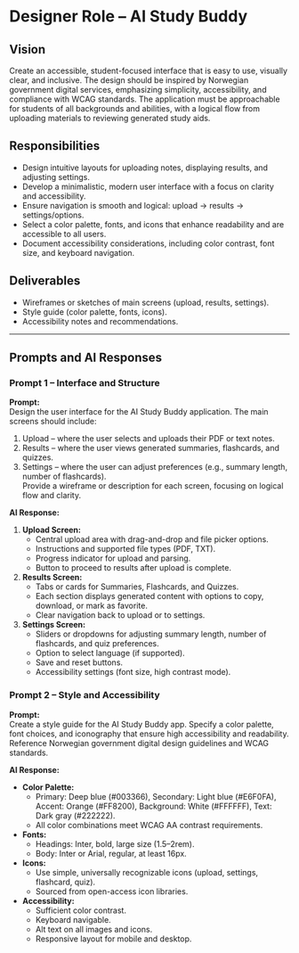 

# Designer Role – AI Study Buddy

## Vision
Create an accessible, student-focused interface that is easy to use, visually clear, and inclusive. The design should be inspired by Norwegian government digital services, emphasizing simplicity, accessibility, and compliance with WCAG standards. The application must be approachable for students of all backgrounds and abilities, with a logical flow from uploading materials to reviewing generated study aids.

## Responsibilities
- Design intuitive layouts for uploading notes, displaying results, and adjusting settings.
- Develop a minimalistic, modern user interface with a focus on clarity and accessibility.
- Ensure navigation is smooth and logical: upload → results → settings/options.
- Select a color palette, fonts, and icons that enhance readability and are accessible to all users.
- Document accessibility considerations, including color contrast, font size, and keyboard navigation.

## Deliverables
- Wireframes or sketches of main screens (upload, results, settings).
- Style guide (color palette, fonts, icons).
- Accessibility notes and recommendations.

---

## Prompts and AI Responses

### Prompt 1 – Interface and Structure
**Prompt:**  
Design the user interface for the AI Study Buddy application. The main screens should include:  
1. Upload – where the user selects and uploads their PDF or text notes.  
2. Results – where the user views generated summaries, flashcards, and quizzes.  
3. Settings – where the user can adjust preferences (e.g., summary length, number of flashcards).  
Provide a wireframe or description for each screen, focusing on logical flow and clarity.

**AI Response:**  
1. **Upload Screen:**  
   - Central upload area with drag-and-drop and file picker options.  
   - Instructions and supported file types (PDF, TXT).  
   - Progress indicator for upload and parsing.  
   - Button to proceed to results after upload is complete.
2. **Results Screen:**  
   - Tabs or cards for Summaries, Flashcards, and Quizzes.  
   - Each section displays generated content with options to copy, download, or mark as favorite.  
   - Clear navigation back to upload or to settings.
3. **Settings Screen:**  
   - Sliders or dropdowns for adjusting summary length, number of flashcards, and quiz preferences.  
   - Option to select language (if supported).  
   - Save and reset buttons.  
   - Accessibility settings (font size, high contrast mode).

### Prompt 2 – Style and Accessibility
**Prompt:**  
Create a style guide for the AI Study Buddy app. Specify a color palette, font choices, and iconography that ensure high accessibility and readability. Reference Norwegian government digital design guidelines and WCAG standards.

**AI Response:**  
- **Color Palette:**  
  - Primary: Deep blue (#003366), Secondary: Light blue (#E6F0FA), Accent: Orange (#FF8200), Background: White (#FFFFFF), Text: Dark gray (#222222).
  - All color combinations meet WCAG AA contrast requirements.
- **Fonts:**  
  - Headings: Inter, bold, large size (1.5–2rem).  
  - Body: Inter or Arial, regular, at least 16px.
- **Icons:**  
  - Use simple, universally recognizable icons (upload, settings, flashcard, quiz).  
  - Sourced from open-access icon libraries.
- **Accessibility:**  
  - Sufficient color contrast.  
  - Keyboard navigable.  
  - Alt text on all images and icons.  
  - Responsive layout for mobile and desktop.